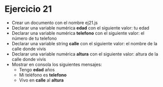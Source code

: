 # Ejercicio 21

* Crear un documento con el nombre ej21.js
* Declarar una variable numérica **edad** con el siguiente valor: tu edad
* Declarar una variable numérica  **telefono** con el siguiente valor: el número de tu telefono
* Declarar una variable string **calle** con el siguiente valor: el nombre de la calle donde vivis
* Declarar una variable numérica **altura** con el siguiente valor: altura de la calle donde vivis
* Mostrar en consola los siguientes mensajes:
  * Tengo **edad** años
  * Mi teléfono es **telefono**
  * Vivo en **calle** al **altura**